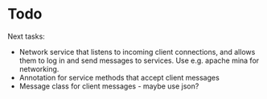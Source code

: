Todo
====


Next tasks:

* Network service that listens to incoming client connections, and allows them to log in and send messages to services.
  Use e.g. apache mina for networking.
* Annotation for service methods that accept client messages
* Message class for client messages - maybe use json?